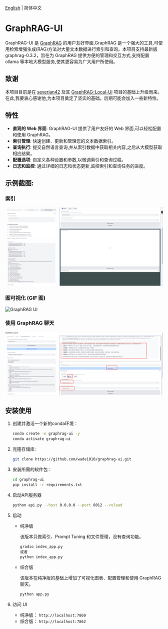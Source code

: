 [English](./README.md) | 简体中文

# GraphRAG-UI

GraphRAG-UI 是 [GraphRAG](https://github.com/microsoft/graphrag) 的用户友好界面,GraphRAG 是一个强大的工具,可使用检索增强生成(RAG)方法对大量文本数据进行索引和查询。本项目支持最新版graphrag-0.3.2，旨在为 GraphRAG 提供方便的管理和交互方式,支持配置 ollama 等本地大模型服务,使其更容易为广大用户所使用。

## 致谢

本项目目前是在 [severian42](https://github.com/severian42) 及其 [GraphRAG-Local-UI](https://github.com/severian42/GraphRAG-Local-UI) 项目的基础上升级而来。在此,我要衷心感谢他,为本项目奠定了坚实的基础。后期可能会加入一些新特性。

## 特性

- **直观的 Web 界面**: GraphRAG-UI 提供了用户友好的 Web 界面,可以轻松配置和使用 GraphRAG。
- **索引管理**: 快速创建、更新和管理您的文本数据索引。
- **查询执行**: 提交自然语言查询,并从索引数据中获取相关内容,之后从大模型获取相应结果。
- **配置选项**: 自定义各种设置和参数,以微调索引和查询过程。
- **日志和监控**: 通过详细的日志和状态更新,监控索引和查询任务的进度。


## 示例截图:
### 索引

![GraphRAG UI](./assets/image1.png)

### 图可视化 (GIF 图)

![GraphRAG UI](./assets/image2.gif)

### 使用 GraphRAG 聊天

![GraphRAG UI](./assets/image3.png)

## 安装使用

1. 创建并激活一个新的conda环境：
    ```bash
    conda create -n graphrag-ui -y
    conda activate graphrag-ui
    ```

2. 克隆存储库:

   ```bash
   git clone https://github.com/wade1010/graphrag-ui.git
   ```


3. 安装所需的软件包：
    ```bash
    cd graphrag-ui
    pip install -r requirements.txt
    ```

3. 启动API服务器
    ```bash
    python api.py --host 0.0.0.0 --port 8012 --reload
    ```

4.  启动

    - 纯净版

        该版本只做索引、Prompt Tuning 和文件管理，没有查询功能。
        ```bash
        gradio index_app.py
        或者
        python index_app.py
        ```
    - 综合版

        该版本在纯净版的基础上增加了可视化图表、配置管理和使用 GraphRAG 聊天。
        ```bash
        python app.py
        ```
6. 访问 UI
    - 纯净版： `http://localhost:7860`
    - 综合版： `http://localhost:7862`